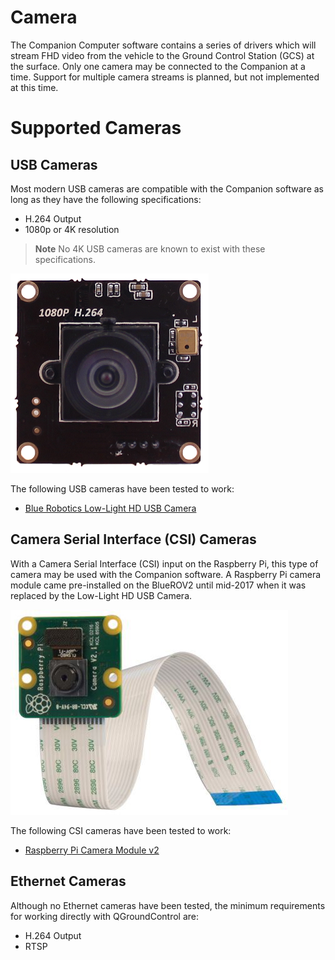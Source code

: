 # Camera

The Companion Computer software contains a series of drivers which will stream FHD video from the vehicle to the Ground Control Station (GCS) at the surface. Only one camera may be connected to the Companion at a time. Support for multiple camera streams is planned, but not implemented at this time.

# Supported Cameras

## USB Cameras

Most modern USB cameras are compatible with the Companion software as long as they have the following specifications:

* H.264 Output
* 1080p or 4K resolution 

> **Note** No 4K USB cameras are known to exist with these specifications.

<img src="/images/hardware/cam-usb.png" class="img-responsive img-center" style="max-height:600px;">

The following USB cameras have been tested to work:

* [Blue Robotics Low-Light HD USB Camera](https://www.bluerobotics.com/store/electronics/cam-usb-low-light-r1/)

## Camera Serial Interface (CSI) Cameras

With a Camera Serial Interface (CSI) input on the Raspberry Pi, this type of camera may be used with the Companion software. A Raspberry Pi camera module came pre-installed on the BlueROV2 until mid-2017 when it was replaced by the Low-Light HD USB Camera.

<img src="/images/hardware/rpicam.jpg" class="img-responsive img-center" style="max-height:600px;">

The following CSI cameras have been tested to work:

* [Raspberry Pi Camera Module v2](https://www.raspberrypi.org/products/camera-module-v2/)

## Ethernet Cameras

Although no Ethernet cameras have been tested, the minimum requirements for working directly with QGroundControl are:

* H.264 Output
* RTSP
